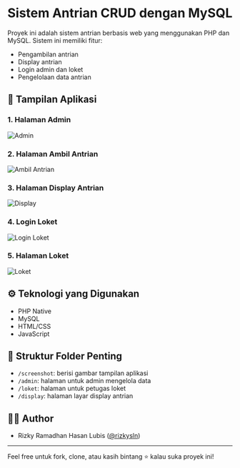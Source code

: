 # Sistem Antrian CRUD dengan MySQL

Proyek ini adalah sistem antrian berbasis web yang menggunakan PHP dan MySQL. Sistem ini memiliki fitur:
- Pengambilan antrian
- Display antrian
- Login admin dan loket
- Pengelolaan data antrian

## 📸 Tampilan Aplikasi

### 1. Halaman Admin
![Admin](screenshot/admin.png)

### 2. Halaman Ambil Antrian
![Ambil Antrian](screenshot/ambil-antrian.png)

### 3. Halaman Display Antrian
![Display](screenshot/display.png)

### 4. Login Loket
![Login Loket](screenshot/login-loket.png)

### 5. Halaman Loket
![Loket](screenshot/loket.png)


## ⚙️ Teknologi yang Digunakan
- PHP Native
- MySQL
- HTML/CSS
- JavaScript

## 📂 Struktur Folder Penting
- `/screenshot`: berisi gambar tampilan aplikasi
- `/admin`: halaman untuk admin mengelola data
- `/loket`: halaman untuk petugas loket
- `/display`: halaman layar display antrian

## 🧑‍💻 Author
- Rizky Ramadhan Hasan Lubis ([@rizkysln](https://github.com/rizkysln))

---

Feel free untuk fork, clone, atau kasih bintang ⭐ kalau suka proyek ini!
